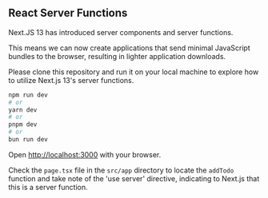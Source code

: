 ## React Server Functions

Next.JS 13 has introduced server components and server functions.

This means we can now create applications that send minimal JavaScript bundles to the browser, resulting in lighter application downloads.

Please clone this repository and run it on your local machine to explore how to utilize Next.js 13's server functions.

```bash
npm run dev
# or
yarn dev
# or
pnpm dev
# or
bun run dev
```

Open [http://localhost:3000](http://localhost:3000) with your browser.

Check the `page.tsx` file in the `src/app` directory to locate the `addTodo` function and take note of the 'use server' directive, indicating to Next.js that this is a server function.

